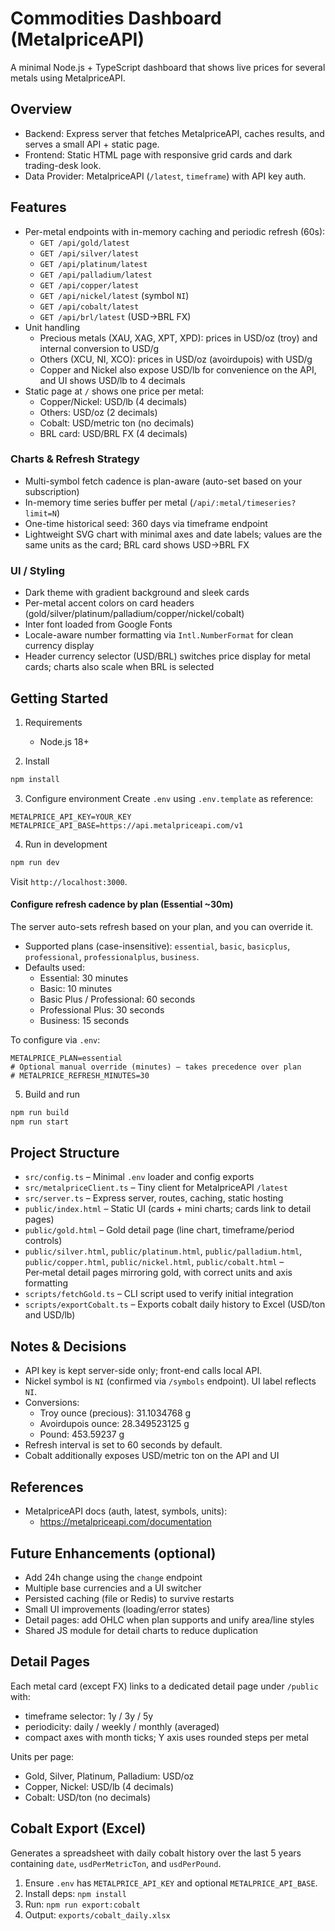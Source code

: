 # Commodities Dashboard (MetalpriceAPI)

A minimal Node.js + TypeScript dashboard that shows live prices for several metals using MetalpriceAPI.

## Overview

- Backend: Express server that fetches MetalpriceAPI, caches results, and serves a small API + static page.
- Frontend: Static HTML page with responsive grid cards and dark trading-desk look.
- Data Provider: MetalpriceAPI (`/latest`, `timeframe`) with API key auth.

## Features

- Per-metal endpoints with in-memory caching and periodic refresh (60s):
  - `GET /api/gold/latest`
  - `GET /api/silver/latest`
  - `GET /api/platinum/latest`
  - `GET /api/palladium/latest`
  - `GET /api/copper/latest`
  - `GET /api/nickel/latest` (symbol `NI`)
  - `GET /api/cobalt/latest`
  - `GET /api/brl/latest` (USD→BRL FX)
- Unit handling
  - Precious metals (XAU, XAG, XPT, XPD): prices in USD/oz (troy) and internal conversion to USD/g
  - Others (XCU, NI, XCO): prices in USD/oz (avoirdupois) with USD/g
  - Copper and Nickel also expose USD/lb for convenience on the API, and UI shows USD/lb to 4 decimals
- Static page at `/` shows one price per metal:
  - Copper/Nickel: USD/lb (4 decimals)
  - Others: USD/oz (2 decimals)
  - Cobalt: USD/metric ton (no decimals)
  - BRL card: USD/BRL FX (4 decimals)

### Charts & Refresh Strategy

- Multi-symbol fetch cadence is plan-aware (auto-set based on your subscription)
- In-memory time series buffer per metal (`/api/:metal/timeseries?limit=N`)
- One-time historical seed: 360 days via timeframe endpoint
- Lightweight SVG chart with minimal axes and date labels; values are the same units as the card; BRL card shows USD→BRL FX

### UI / Styling

- Dark theme with gradient background and sleek cards
- Per-metal accent colors on card headers (gold/silver/platinum/palladium/copper/nickel/cobalt)
- Inter font loaded from Google Fonts
- Locale-aware number formatting via `Intl.NumberFormat` for clean currency display
- Header currency selector (USD/BRL) switches price display for metal cards; charts also scale when BRL is selected

## Getting Started

1. Requirements
   - Node.js 18+

2. Install
```bash
npm install
```

3. Configure environment
Create `.env` using `.env.template` as reference:
```
METALPRICE_API_KEY=YOUR_KEY
METALPRICE_API_BASE=https://api.metalpriceapi.com/v1
```

4. Run in development
```bash
npm run dev
```
Visit `http://localhost:3000`.

#### Configure refresh cadence by plan (Essential ~30m)

The server auto-sets refresh based on your plan, and you can override it.

- Supported plans (case-insensitive): `essential`, `basic`, `basicplus`, `professional`, `professionalplus`, `business`.
- Defaults used:
  - Essential: 30 minutes
  - Basic: 10 minutes
  - Basic Plus / Professional: 60 seconds
  - Professional Plus: 30 seconds
  - Business: 15 seconds

To configure via `.env`:

```
METALPRICE_PLAN=essential
# Optional manual override (minutes) – takes precedence over plan
# METALPRICE_REFRESH_MINUTES=30
```

5. Build and run
```bash
npm run build
npm run start
```

## Project Structure

- `src/config.ts` – Minimal `.env` loader and config exports
- `src/metalpriceClient.ts` – Tiny client for MetalpriceAPI `/latest`
- `src/server.ts` – Express server, routes, caching, static hosting
- `public/index.html` – Static UI (cards + mini charts; cards link to detail pages)
- `public/gold.html` – Gold detail page (line chart, timeframe/period controls)
- `public/silver.html`, `public/platinum.html`, `public/palladium.html`, `public/copper.html`, `public/nickel.html`, `public/cobalt.html` – Per‑metal detail pages mirroring gold, with correct units and axis formatting
- `scripts/fetchGold.ts` – CLI script used to verify initial integration
- `scripts/exportCobalt.ts` – Exports cobalt daily history to Excel (USD/ton and USD/lb)

## Notes & Decisions

- API key is kept server-side only; front-end calls local API.
- Nickel symbol is `NI` (confirmed via `/symbols` endpoint). UI label reflects `NI`.
- Conversions:
  - Troy ounce (precious): 31.1034768 g
  - Avoirdupois ounce: 28.349523125 g
  - Pound: 453.59237 g
- Refresh interval is set to 60 seconds by default.
- Cobalt additionally exposes USD/metric ton on the API and UI

## References

- MetalpriceAPI docs (auth, latest, symbols, units):
  - https://metalpriceapi.com/documentation

## Future Enhancements (optional)

- Add 24h change using the `change` endpoint
- Multiple base currencies and a UI switcher
- Persisted caching (file or Redis) to survive restarts
- Small UI improvements (loading/error states)
- Detail pages: add OHLC when plan supports and unify area/line styles
- Shared JS module for detail charts to reduce duplication

## Detail Pages

Each metal card (except FX) links to a dedicated detail page under `/public` with:
- timeframe selector: 1y / 3y / 5y
- periodicity: daily / weekly / monthly (averaged)
- compact axes with month ticks; Y axis uses rounded steps per metal

Units per page:
- Gold, Silver, Platinum, Palladium: USD/oz
- Copper, Nickel: USD/lb (4 decimals)
- Cobalt: USD/ton (no decimals)

## Cobalt Export (Excel)

Generates a spreadsheet with daily cobalt history over the last 5 years containing `date`, `usdPerMetricTon`, and `usdPerPound`.

1) Ensure `.env` has `METALPRICE_API_KEY` and optional `METALPRICE_API_BASE`.
2) Install deps: `npm install`
3) Run: `npm run export:cobalt`
4) Output: `exports/cobalt_daily.xlsx`



